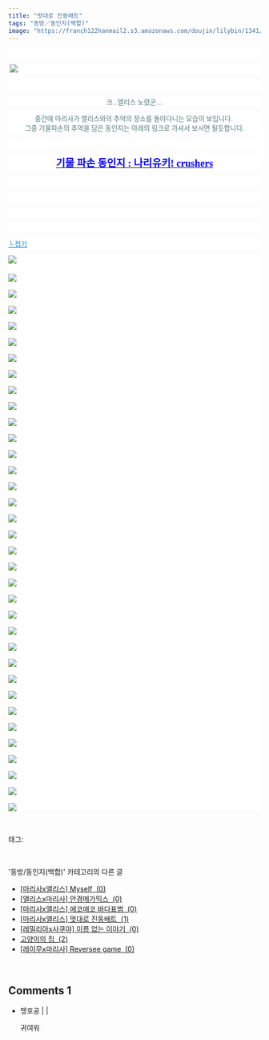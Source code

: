 ```yaml
---
title: "멋대로 진동배트"
tags: "동방／동인지(백합)"
image: "https://franch122hanmail2.s3.amazonaws.com/doujin/lilybin/1341/001.jpg"
---
```

<div class="article">
<div class="area_view">
<p style="text-align: justify; background: white"> 
 </p><p style="text-align: justify; background: white"><span style="color:#557a74; font-family:돋움; font-size:10pt"> <img src="{{ site.imgserver6 }}/lilybin/1341/001.jpg"/>
</span></p><p style="text-align: center; background: white"> 
 </p><p style="text-align: center; background: white"><span style="color:#557a74; font-family:돋움; font-size:10pt">크...앨리스 노렸군....
</span></p><p style="text-align: center; background: white"><span style="color:#557a74; font-family:돋움; font-size:10pt">중간에 마리사가 앨리스와의 추억의 장소를 돌아다니는 모습이 보입니다. <br/>그중 기물파손의 추억을 담은 동인지는 아래의 링크로 가셔서 보시면 될듯합니다.
</span></p><p style="text-align: center; background: white"> 
 </p><p style="text-align: center; background: white"><a href="http://blog.naver.com/cjb0236/150150101227" target="_blank"><span style="color:blue; font-family:돋움; font-size:15pt"><strong>기물 파손 동인지 : 나리유키! crushers</strong></span></a><span style="color:#557a74; font-family:돋움; font-size:10pt">
</span></p><p style="text-align: justify; background: white"> 
 </p><p style="text-align: justify; background: white">
 </p><p style="text-align: justify; background: white"> 
 </p><p style="text-align: justify; background: white"> 
 </p><p style="text-align: justify; background: white"><a href="http://blog.naver.com/PostView.nhn?blogId=cjb0236&amp;logNo=150152548352&amp;parentCategoryNo=&amp;categoryNo=41&amp;viewDate=&amp;isShowPopularPosts=false&amp;from=postView"><span style="color:#0482d6; font-family:돋움; font-size:10pt; text-decoration:underline">└ 접기</span></a><span style="color:#557a74; font-family:돋움; font-size:10pt">
</span></p><p style="text-align: justify; background: white"><img src="{{ site.imgserver6 }}/lilybin/1341/002.jpg"/><span style="color:#557a74; font-family:돋움; font-size:10pt"><br/><br/><img src="{{ site.imgserver6 }}/lilybin/1341/003.jpg"/><br/><br/><img src="{{ site.imgserver6 }}/lilybin/1341/004.jpg"/><br/><br/><img src="{{ site.imgserver6 }}/lilybin/1341/005.jpg"/><br/><br/><img src="{{ site.imgserver6 }}/lilybin/1341/006.jpg"/><br/><br/><img src="{{ site.imgserver6 }}/lilybin/1341/007.jpg"/><br/><br/><img src="{{ site.imgserver6 }}/lilybin/1341/008.jpg"/><br/><br/><img src="{{ site.imgserver6 }}/lilybin/1341/009.jpg"/><br/><br/><img src="{{ site.imgserver6 }}/lilybin/1341/010.jpg"/><br/><br/><img src="{{ site.imgserver6 }}/lilybin/1341/011.jpg"/><br/><br/><img src="{{ site.imgserver6 }}/lilybin/1341/012.jpg"/><br/><br/><img src="{{ site.imgserver6 }}/lilybin/1341/013.jpg"/><br/><br/><img src="{{ site.imgserver6 }}/lilybin/1341/014.jpg"/><br/><br/><img src="{{ site.imgserver6 }}/lilybin/1341/015.jpg"/><br/><br/><img src="{{ site.imgserver6 }}/lilybin/1341/016.jpg"/><br/><br/><img src="{{ site.imgserver6 }}/lilybin/1341/017.jpg"/><br/><br/><img src="{{ site.imgserver6 }}/lilybin/1341/018.jpg"/><br/><br/><img src="{{ site.imgserver6 }}/lilybin/1341/019.jpg"/><br/><br/><img src="{{ site.imgserver6 }}/lilybin/1341/020.jpg"/><br/><br/><img src="{{ site.imgserver6 }}/lilybin/1341/021.jpg"/><br/><br/><img src="{{ site.imgserver6 }}/lilybin/1341/022.jpg"/><br/><br/><img src="{{ site.imgserver6 }}/lilybin/1341/023.jpg"/><br/><br/><img src="{{ site.imgserver6 }}/lilybin/1341/024.jpg"/><br/><br/><img src="{{ site.imgserver6 }}/lilybin/1341/025.jpg"/><br/><br/><img src="{{ site.imgserver6 }}/lilybin/1341/026.jpg"/><br/><br/><img src="{{ site.imgserver6 }}/lilybin/1341/027.jpg"/><br/><br/><img src="{{ site.imgserver6 }}/lilybin/1341/028.jpg"/><br/><br/><img src="{{ site.imgserver6 }}/lilybin/1341/029.jpg"/><br/><br/><img src="{{ site.imgserver6 }}/lilybin/1341/030.jpg"/><br/><br/><img src="{{ site.imgserver6 }}/lilybin/1341/031.jpg"/><br/><br/><img src="{{ site.imgserver6 }}/lilybin/1341/032.jpg"/><br/><br/><img src="{{ site.imgserver6 }}/lilybin/1341/033.jpg"/><br/><br/><img src="{{ site.imgserver6 }}/lilybin/1341/034.jpg"/><br/><br/><img src="{{ site.imgserver6 }}/lilybin/1341/035.jpg"/><br/><br/><img src="{{ site.imgserver6 }}/lilybin/1341/036.jpg"/></span></p>
</div></div><br/>
<div class="tagTrail">
<p>태그: </p>
<ul>
</ul>
</div><br/>
<div class="another">
<p>'동방/동인지(백합)' 카테고리의 다른 글</p>
<ul>
<li><a href="/lilybin_1344">
[마리사x앨리스] Myself  (0)
</a></li>
<li><a href="/lilybin_1343">
[앨리스x마리사] 안경메가믹스  (0)
</a></li>
<li><a href="/lilybin_1342">
[마리사x앨리스] 에코에코 바다표범  (0)
</a></li>
<li><a href="/lilybin_1341">
[마리사x앨리스] 멋대로 진동배트  (1)
</a></li>
<li><a href="/lilybin_1340">
[레밀리아x사쿠야] 이름 없는 이야기  (0)
</a></li>
<li><a href="/lilybin_1339">
고양이의 집  (2)
</a></li>
<li><a href="/lilybin_1338">
[레이무x마리사] Reversee game  (0)
</a></li>
</ul>
</div><br/>
<div class="comment">
<h2 class="bold">Comments <span id="commentCount1341">1</span></h2>
<div style="clear:both;">
<div id="entry1341Comment" style="display:block">
<ul class="list_reply">
<li class="rp_general" id="comment14447523">
<div class="post-comment">
<div>
<span>
<i class="fa fa-user"></i>맹호공 |
                                |
                               
</span>
<p>귀여워</p>

</div>
</div>
</li>
</ul>
</div>
</div>
</div><br/>
<br/>
<p id="refer"></p>
<br/>

